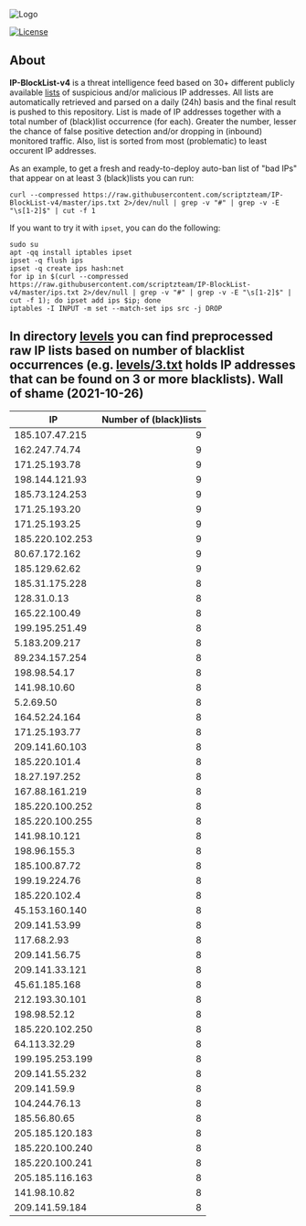 ![Logo](https://i.imgur.com/PyKLAe7.png)

[![License](https://img.shields.io/badge/license-The_Unlicense-red.svg)](https://unlicense.org/)

About
----

**IP-BlockList-v4** is a threat intelligence feed based on 30+ different publicly available [lists](https://github.com/stamparm/maltrail) of suspicious and/or malicious IP addresses. All lists are automatically retrieved and parsed on a daily (24h) basis and the final result is pushed to this repository. List is made of IP addresses together with a total number of (black)list occurrence (for each). Greater the number, lesser the chance of false positive detection and/or dropping in (inbound) monitored traffic. Also, list is sorted from most (problematic) to least occurent IP addresses.

As an example, to get a fresh and ready-to-deploy auto-ban list of "bad IPs" that appear on at least 3 (black)lists you can run:

```
curl --compressed https://raw.githubusercontent.com/scriptzteam/IP-BlockList-v4/master/ips.txt 2>/dev/null | grep -v "#" | grep -v -E "\s[1-2]$" | cut -f 1
```

If you want to try it with `ipset`, you can do the following:

```
sudo su
apt -qq install iptables ipset
ipset -q flush ips
ipset -q create ips hash:net
for ip in $(curl --compressed https://raw.githubusercontent.com/scriptzteam/IP-BlockList-v4/master/ips.txt 2>/dev/null | grep -v "#" | grep -v -E "\s[1-2]$" | cut -f 1); do ipset add ips $ip; done
iptables -I INPUT -m set --match-set ips src -j DROP
```

In directory [levels](levels) you can find preprocessed raw IP lists based on number of blacklist occurrences (e.g. [levels/3.txt](levels/3.txt) holds IP addresses that can be found on 3 or more blacklists).
Wall of shame (2021-10-26)
----

|IP|Number of (black)lists|
|---|--:|
185.107.47.215|9
162.247.74.74|9
171.25.193.78|9
198.144.121.93|9
185.73.124.253|9
171.25.193.20|9
171.25.193.25|9
185.220.102.253|9
80.67.172.162|9
185.129.62.62|9
185.31.175.228|8
128.31.0.13|8
165.22.100.49|8
199.195.251.49|8
5.183.209.217|8
89.234.157.254|8
198.98.54.17|8
141.98.10.60|8
5.2.69.50|8
164.52.24.164|8
171.25.193.77|8
209.141.60.103|8
185.220.101.4|8
18.27.197.252|8
167.88.161.219|8
185.220.100.252|8
185.220.100.255|8
141.98.10.121|8
198.96.155.3|8
185.100.87.72|8
199.19.224.76|8
185.220.102.4|8
45.153.160.140|8
209.141.53.99|8
117.68.2.93|8
209.141.56.75|8
209.141.33.121|8
45.61.185.168|8
212.193.30.101|8
198.98.52.12|8
185.220.102.250|8
64.113.32.29|8
199.195.253.199|8
209.141.55.232|8
209.141.59.9|8
104.244.76.13|8
185.56.80.65|8
205.185.120.183|8
185.220.100.240|8
185.220.100.241|8
205.185.116.163|8
141.98.10.82|8
209.141.59.184|8
